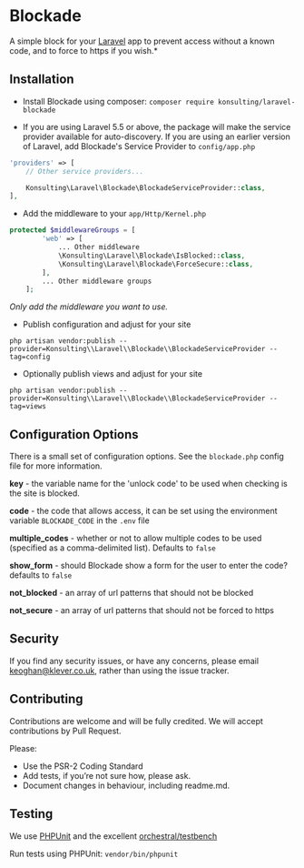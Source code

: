 # Blockade

A simple block for your [Laravel](https://laravel.com) app to prevent access without a known code, and to force to https if you wish.*

## Installation

* Install Blockade using composer: `composer require konsulting/laravel-blockade`

* If you are using Laravel 5.5 or above, the package will make the service provider available for auto-discovery.
If you are using an earlier version of Laravel, add Blockade's Service Provider to `config/app.php`

```php
'providers' => [
    // Other service providers...

    Konsulting\Laravel\Blockade\BlockadeServiceProvider::class,
],

```

* Add the middleware to your `app/Http/Kernel.php`

```php
protected $middlewareGroups = [
        'web' => [
            ... Other middleware
            \Konsulting\Laravel\Blockade\IsBlocked::class,
            \Konsulting\Laravel\Blockade\ForceSecure::class,
        ],
        ... Other middleware groups
    ];
```
_Only add the middleware you want to use._

* Publish configuration and adjust for your site
```
php artisan vendor:publish --provider=Konsulting\\Laravel\\Blockade\\BlockadeServiceProvider --tag=config
```

* Optionally publish views and adjust for your site
```
php artisan vendor:publish --provider=Konsulting\\Laravel\\Blockade\\BlockadeServiceProvider --tag=views
```

## Configuration Options

There is a small set of configuration options. See the `blockade.php` config file for more information.

**key** - the variable name for the 'unlock code' to be used when checking is the site is blocked.

**code** - the code that allows access, it can be set using the environment variable `BLOCKADE_CODE` in the `.env` file

**multiple_codes** - whether or not to allow multiple codes to be used (specified as a comma-delimited list). Defaults to `false`

**show_form** - should Blockade show a form for the user to enter the code? defaults to `false`

**not_blocked** - an array of url patterns that should not be blocked

**not_secure** - an array of url patterns that should not be forced to https

## Security

If you find any security issues, or have any concerns, please email [keoghan@klever.co.uk](keoghan@klever.co.uk), rather than using the issue tracker.

## Contributing

Contributions are welcome and will be fully credited. We will accept contributions by Pull Request.

Please:

* Use the PSR-2 Coding Standard
* Add tests, if you’re not sure how, please ask.
* Document changes in behaviour, including readme.md.

## Testing
We use [PHPUnit](https://phpunit.de) and the excellent [orchestral/testbench](https://github.com/orchestral/testbench)

Run tests using PHPUnit: `vendor/bin/phpunit`
